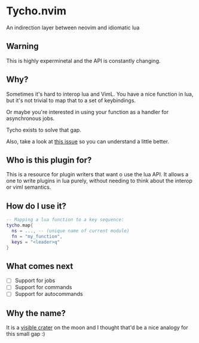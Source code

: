 # Tycho.nvim

An indirection layer between neovim and idiomatic lua

## Warning

This is highly experminetal and the API is constantly changing.

## Why?

Sometimes it's hard to interop lua and VimL. You have a nice function in lua,
but it's not trivial to map that to a set of keybindings.

Or maybe you're interested in using your function as a handler for asynchronous jobs.

Tycho exists to solve that gap.

Also, take a look at [this issue](https://github.com/Vigemus/tycho.nvim/issues/2) so you can understand a little better.

## Who is this plugin for?

This is a resource for plugin writers that want o use the lua API.
It allows a one to write plugins in lua purely, without needing to think about the interop or viml semantics.

## How do I use it?

```lua
-- Mapping a lua function to a key sequence:
tycho.map{
  ns = ..., -- (unique name of current module)
  fn = "my_function",
  keys = "<leader>q"
}
```

## What comes next

- [ ] Support for jobs
- [ ] Support for commands
- [ ] Support for autocommands

## Why the name?

It is a [visible crater](https://upload.wikimedia.org/wikipedia/commons/e/ea/Lage_des_Mondkraters_Tycho.jpg) on the moon and I thought that'd be a nice analogy for this small gap :)

